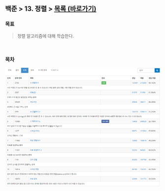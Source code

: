 
## 백준 > 13. 정렬 > [목록 (바로가기)](https://www.acmicpc.net/step/9)

### 목표     
> 정렬 알고리즘에 대해 학습한다.      

<br>

### 목차 

![13. 정렬 목차](A_Summary.png)

<br>

